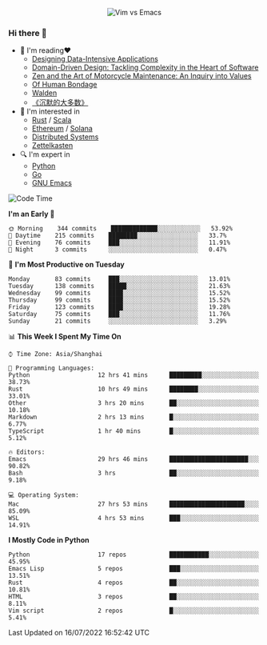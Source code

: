 <p align="center">
    <img src="https://gist.githubusercontent.com/coldnight/e696baffb094e71c96cb302118878eae/raw/40ea5053a6f66cc65f90f437e4173497da225958/banner.gif" alt="Vim vs Emacs" />
</p>

### Hi there 👋

- 📖 I'm reading❤️
    + [Designing Data-Intensive Applications](https://www.oreilly.com/library/view/designing-data-intensive-applications/9781491903063/)
    + [Domain-Driven Design: Tackling Complexity in the Heart of Software](https://www.dddcommunity.org/book/evans_2003/)
    + [Zen and the Art of Motorcycle Maintenance: An Inquiry into Values](https://en.wikipedia.org/wiki/Zen_and_the_Art_of_Motorcycle_Maintenance)
    + [Of Human Bondage](https://en.wikipedia.org/wiki/Of_Human_Bondage)
    + [Walden](https://en.wikipedia.org/wiki/Walden)
    + [《沉默的大多数》](https://en.wikipedia.org/wiki/Silent_majority)
- 🌱 I'm interested in
    + [Rust](https://www.rust-lang.org/) / [Scala](https://www.scala-lang.org/)
    + [Ethereum](https://ethereum.org/en/) / [Solana](https://solana.com/)
	+ [Distributed Systems](https://www.linuxzen.com/notes/topics/20200320174417_%E5%88%86%E5%B8%83%E5%BC%8F/)
	+ [Zettelkasten](https://www.linuxzen.com/notes/notes/20220120080920-slip_box/)
- 🔍 I'm expert in
    + [Python](https://www.python.org/)
    + [Go](https://go.dev/)
    + [GNU Emacs](https://www.gnu.org/software/emacs/)

<!--START_SECTION:waka-->
![Code Time](http://img.shields.io/badge/Code%20Time-0%20secs-blue)

**I'm an Early 🐤** 

```text
🌞 Morning    344 commits    █████████████░░░░░░░░░░░░   53.92% 
🌆 Daytime    215 commits    ████████░░░░░░░░░░░░░░░░░   33.7% 
🌃 Evening    76 commits     ███░░░░░░░░░░░░░░░░░░░░░░   11.91% 
🌙 Night      3 commits      ░░░░░░░░░░░░░░░░░░░░░░░░░   0.47%

```
📅 **I'm Most Productive on Tuesday** 

```text
Monday       83 commits     ███░░░░░░░░░░░░░░░░░░░░░░   13.01% 
Tuesday      138 commits    █████░░░░░░░░░░░░░░░░░░░░   21.63% 
Wednesday    99 commits     ████░░░░░░░░░░░░░░░░░░░░░   15.52% 
Thursday     99 commits     ████░░░░░░░░░░░░░░░░░░░░░   15.52% 
Friday       123 commits    ████░░░░░░░░░░░░░░░░░░░░░   19.28% 
Saturday     75 commits     ███░░░░░░░░░░░░░░░░░░░░░░   11.76% 
Sunday       21 commits     ░░░░░░░░░░░░░░░░░░░░░░░░░   3.29%

```


📊 **This Week I Spent My Time On** 

```text
⌚︎ Time Zone: Asia/Shanghai

💬 Programming Languages: 
Python                   12 hrs 41 mins      █████████░░░░░░░░░░░░░░░░   38.73% 
Rust                     10 hrs 49 mins      ████████░░░░░░░░░░░░░░░░░   33.01% 
Other                    3 hrs 20 mins       ██░░░░░░░░░░░░░░░░░░░░░░░   10.18% 
Markdown                 2 hrs 13 mins       █░░░░░░░░░░░░░░░░░░░░░░░░   6.77% 
TypeScript               1 hr 40 mins        █░░░░░░░░░░░░░░░░░░░░░░░░   5.12%

🔥 Editors: 
Emacs                    29 hrs 46 mins      ██████████████████████░░░   90.82% 
Bash                     3 hrs               ██░░░░░░░░░░░░░░░░░░░░░░░   9.18%

💻 Operating System: 
Mac                      27 hrs 53 mins      █████████████████████░░░░   85.09% 
WSL                      4 hrs 53 mins       ███░░░░░░░░░░░░░░░░░░░░░░   14.91%

```

**I Mostly Code in Python** 

```text
Python                   17 repos            ███████████░░░░░░░░░░░░░░   45.95% 
Emacs Lisp               5 repos             ███░░░░░░░░░░░░░░░░░░░░░░   13.51% 
Rust                     4 repos             ██░░░░░░░░░░░░░░░░░░░░░░░   10.81% 
HTML                     3 repos             ██░░░░░░░░░░░░░░░░░░░░░░░   8.11% 
Vim script               2 repos             █░░░░░░░░░░░░░░░░░░░░░░░░   5.41%

```



 Last Updated on 16/07/2022 16:52:42 UTC
<!--END_SECTION:waka-->
